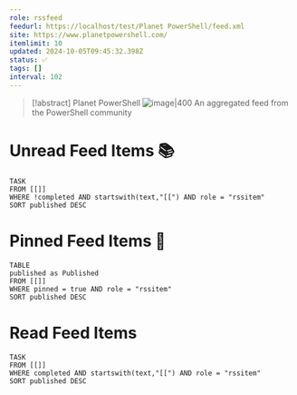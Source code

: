 ```yaml
---
role: rssfeed
feedurl: https://localhost/test/Planet PowerShell/feed.xml
site: https://www.planetpowershell.com/
itemlimit: 10
updated: 2024-10-05T09:45:32.398Z
status: ✅
tags: []
interval: 102
---
```

> [!abstract] Planet PowerShell
> <span class="rss-image">![image|400](https://www.planetpowershell.com/Content/Logo.png)</span>
> An aggregated feed from the PowerShell community

# Unread Feed Items 📚
~~~dataview
TASK
FROM [[]]
WHERE !completed AND startswith(text,"[[") AND role = "rssitem"
SORT published DESC
~~~

# Pinned Feed Items 📍
~~~dataview
TABLE
published as Published
FROM [[]]
WHERE pinned = true AND role = "rssitem"
SORT published DESC
~~~

# Read Feed Items
~~~dataview
TASK
FROM [[]]
WHERE completed AND startswith(text,"[[") AND role = "rssitem"
SORT published DESC
~~~